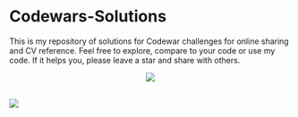 # Codewars-Solutions
This is my repository of solutions for Codewar challenges for online sharing and CV reference. Feel free to explore, compare to your code or use my code. If it helps you, please leave a star and share with others.

<p align="center">
  <img src="https://www.codewars.com/users/DiracSpace/badges/large"></img>
 </p>

<br>

<a href="https://github.com/anuraghazra/github-readme-stats">
  <img align="center" src="https://github-readme-stats.vercel.app/api/top-langs/?username=anuraghazra" />
</a>
